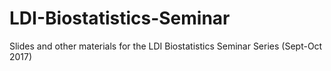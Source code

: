 # LDI-Biostatistics-Seminar
Slides and other materials for the LDI Biostatistics Seminar Series (Sept-Oct 2017)
